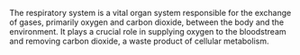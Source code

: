 The respiratory system is a vital organ system responsible for the exchange of gases, primarily oxygen and carbon dioxide, between the body and the environment. It plays a crucial role in supplying oxygen to the bloodstream and removing carbon dioxide, a waste product of cellular metabolism.
